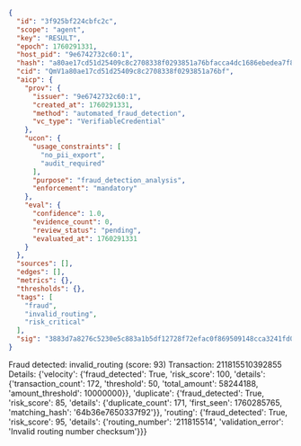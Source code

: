 ```json
{
  "id": "3f925bf224cbfc2c",
  "scope": "agent",
  "key": "RESULT",
  "epoch": 1760291331,
  "host_pid": "9e6742732c60:1",
  "hash": "a80ae17cd51d25409c8c2708338f0293851a76bfacca4dc1686ebedea7f8fcda",
  "cid": "QmV1a80ae17cd51d25409c8c2708338f0293851a76bf",
  "aicp": {
    "prov": {
      "issuer": "9e6742732c60:1",
      "created_at": 1760291331,
      "method": "automated_fraud_detection",
      "vc_type": "VerifiableCredential"
    },
    "ucon": {
      "usage_constraints": [
        "no_pii_export",
        "audit_required"
      ],
      "purpose": "fraud_detection_analysis",
      "enforcement": "mandatory"
    },
    "eval": {
      "confidence": 1.0,
      "evidence_count": 0,
      "review_status": "pending",
      "evaluated_at": 1760291331
    }
  },
  "sources": [],
  "edges": [],
  "metrics": {},
  "thresholds": {},
  "tags": [
    "fraud",
    "invalid_routing",
    "risk_critical"
  ],
  "sig": "3883d7a8276c5230e5c883a1b5df12728f72efac0f869509148cca3241fd02bc"
}
```

Fraud detected: invalid_routing (score: 93)
Transaction: 211815510392855
Details: {'velocity': {'fraud_detected': True, 'risk_score': 100, 'details': {'transaction_count': 172, 'threshold': 50, 'total_amount': 58244188, 'amount_threshold': 10000000}}, 'duplicate': {'fraud_detected': True, 'risk_score': 85, 'details': {'duplicate_count': 171, 'first_seen': 1760285765, 'matching_hash': '64b36e7650337f92'}}, 'routing': {'fraud_detected': True, 'risk_score': 95, 'details': {'routing_number': '211815514', 'validation_error': 'Invalid routing number checksum'}}}